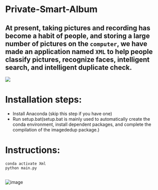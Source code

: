  Private-Smart-Album
 =
At present, taking pictures and recording has become a habit of people, and storing a large number of pictures on the `computer`, 
we have made an application named `XML` to help people classify pictures, recognize faces, intelligent search, and intelligent duplicate check.
-
![](https://hips.hearstapps.com/hmg-prod.s3.amazonaws.com/images/man-photographing-new-york-skyline-with-smartphone-royalty-free-image-1597229861.jpg?crop=1.00xw:0.748xh;0,0.205xh&resize=980:*)
# Installation steps:
* Install Anaconda (skip this step if you have one)<br>
* Run setup.bat(setup.bat is mainly used to automatically create the conda environment, install dependent packages, and complete the compilation of the imagededup package.)
# Instructions:
    conda activate Xml
    python main.py
## 
![image](https://user-images.githubusercontent.com/105193758/208589831-83627a70-a542-46b8-9eae-9aceb9fa92e7.png)


